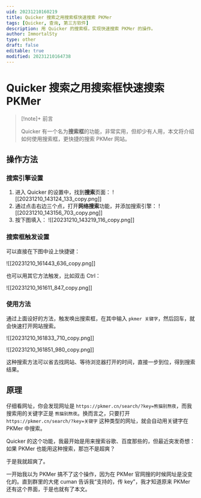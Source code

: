 ```yaml
---
uid: 20231210160219
title: Quicker 搜索之用搜索框快速搜索 PKMer
tags: [Quicker, 查询, 第三方软件]
description: 用 Quicker 的搜索框，实现快速搜索 PKMer 的操作。
author: ImmortalSty
type: other
draft: false
editable: true
modified: 20231210164738
---
```


# Quicker 搜索之用搜索框快速搜索 PKMer

> [!note]+ 前言
>
> Quicker 有一个名为**搜索框**的功能，非常实用，但却少有人用，本文将介绍如何使用搜索框，更快捷的搜索 PKMer 网站。

## 操作方法

### 搜索引擎设置

1. 进入 Quicker 的设置中，找到**搜索**页面：
   ![[20231210_143124_133_copy.png]]
2. 通过点击右边三个点，打开**网络搜索**功能，并添加搜索引擎：
   ![[20231210_143156_703_copy.png]]
3. 按下图填入：
   ![[20231210_143219_116_copy.png]]

### 搜索框触发设置

可以直接在下图中设上快捷键：

![[20231210_161443_636_copy.png]]

也可以用其它方法触发，比如双击 Ctrl：

![[20231210_161611_847_copy.png]]

### 使用方法

通过上面设好的方法，触发唤出搜索框，在其中输入 `pkmer 关键字`，然后回车，就会快速打开网站搜索。

![[20231210_161833_710_copy.png]]

![[20231210_161851_980_copy.png]]

这种搜索方法可以省去找网站、等待浏览器打开的时间，直接一步到位，得到搜索结果。

## 原理

仔细看网址，你会发现网址是 `https://pkmer.cn/search/?key=熊猫别熬夜`，而我搜索用的关键字正是 `熊猫别熬夜`。换而言之，只要打开 `https://pkmer.cn/search/?key=关键字` 这种类型的网址，就会自动用关键字在 PKMer 中搜索。

Quicker 的这个功能，我最开始是用来搜索谷歌、百度那些的，但最近突发奇想：如果 PKMer 也能用这种搜索，那岂不是超爽？

于是我就超爽了。

一开始我以为 PKMer 搞不了这个操作，因为在 PKMer 官网搜的时候网址是没变化的。直到群里的大佬 cuman 告诉我“支持的，传 key”，我才知道原来 PKMer 还有这个界面，于是也就有了本文。